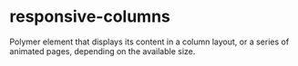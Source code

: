 # responsive-columns
Polymer element that displays its content in a column layout, or a series of animated pages, depending on the available size.
